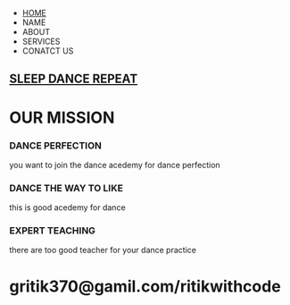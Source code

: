 <html lang="en">

<head>
    <meta charset="UTF-8">
    <meta name="viewport" content="width=device-width, initial-scale=1.0">
    <title>DANCE PERFORMANCE</title>
    <link rel="stylesheet" href="dance.css">
</head>

<body>
    <div class="conatiner">
        <div class="list">
            <ul>
                <li>  <a href="/home"> HOME  </a></li>
                <li> NAME </li>
                <li> ABOUT </li>
                <li> SERVICES </li>
                <li> CONATCT US </li>
            </ul>
        </div>
    </div>
    <div class="img">
        <!-- <img src="p2.jpg" /> -->
        <h2><a href="">SLEEP DANCE REPEAT</a> </h2>
    </div>
    <h1> OUR MISSION</h1>
    <div class="card">
        <div class="card1">
            <h3>DANCE PERFECTION</h3>
            <p>you want to join the dance acedemy for
                dance perfection</p>
        </div>
        <div class="card1">
            <h3>DANCE THE WAY TO LIKE</h3>
            <p>this is good acedemy for dance</p>
        </div>
        <div class="card1">
            <h3>EXPERT TEACHING</h3>
            <p>there are too good teacher for your
                dance practice</p>
        </div>
    </div>
    <footer>
        <h1> gritik370@gamil.com/ritikwithcode</h1>
    </footer>

</body>

</html>
